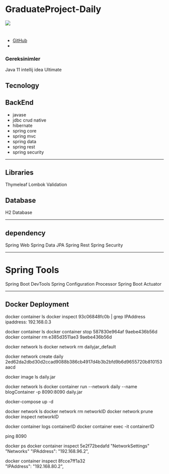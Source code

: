# GraduateProject-Daily

![](https://komarev.com/ghpvc/?username=furkanyilmaz)


# 
* [GitHub](https://github.com/furkanyilmaz/GraduateProject)
* 
### Gereksinimler
Java 11
intellij idea Ultimate 

## Tecnology

## BackEnd
* javase
* jdbc crud native
* hibernate
* spring core
* spring mvc
* spring data
* spring rest
* spring security

---

## Libraries
Thymeleaf
Lombok
Validation

## Database
H2 Database

---
## dependency
Spring Web
Spring Data JPA
Spring Rest
Spring Security

---
# Spring Tools
Spring Boot DevTools
Spring Configuration Processor
Spring Boot Actuator

---

## Docker Deployment

docker container ls
docker inspect 93c06848fc0b | grep IPAddress
ipaddress: 192.168.0.3


docker container ls
docker container stop 587830e964af  9aebe436b56d
docker container rm e385d3511ae3  9aebe436b56d

docker network ls
docker network rm dailyjar_default

docker network create daily
2ed62da2dbd30d2ccad9088b386cb4917d4b3b2bfd9b6d9655720b810153aacd

docker image ls 
daily.jar  

docker network ls 
docker container run --network daily --name blogContainer -p 8090:8090    daily.jar


docker-compose up -d

docker network ls
docker network rm networkID 
docker network prune
docker inspect networkID

docker container logs containerID
docker container exec -it containerID

ping 8090

docker ps 
docker container inspect 5e2f72bedafd
"NetworkSettings"
 "Networks"
    "IPAddress": "192.168.96.2",
	
	
docker container inspect 8fcce7ff1a32	
    "IPAddress": "192.168.80.2",



